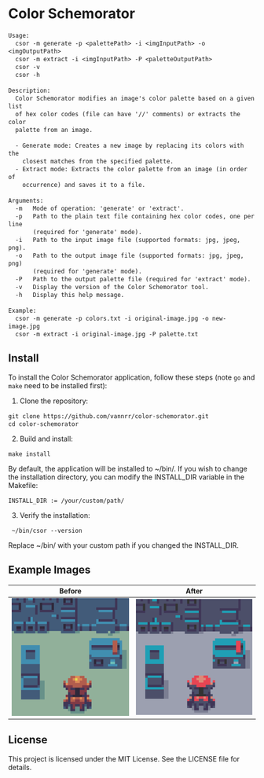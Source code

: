 # Color Schemorator

```
Usage:
  csor -m generate -p <palettePath> -i <imgInputPath> -o <imgOutputPath>
  csor -m extract -i <imgInputPath> -P <paletteOutputPath>
  csor -v
  csor -h

Description:
  Color Schemorator modifies an image's color palette based on a given list
  of hex color codes (file can have '//' comments) or extracts the color
  palette from an image.

  - Generate mode: Creates a new image by replacing its colors with the
    closest matches from the specified palette.
  - Extract mode: Extracts the color palette from an image (in order of
    occurrence) and saves it to a file.

Arguments:
  -m   Mode of operation: 'generate' or 'extract'.
  -p   Path to the plain text file containing hex color codes, one per line
       (required for 'generate' mode).
  -i   Path to the input image file (supported formats: jpg, jpeg, png).
  -o   Path to the output image file (supported formats: jpg, jpeg, png)
       (required for 'generate' mode).
  -P   Path to the output palette file (required for 'extract' mode).
  -v   Display the version of the Color Schemorator tool.
  -h   Display this help message.

Example:
  csor -m generate -p colors.txt -i original-image.jpg -o new-image.jpg
  csor -m extract -i original-image.jpg -P palette.txt
```

## Install

To install the Color Schemorator application,
follow these steps (note `go` and `make` need to be installed first):

1) Clone the repository:
```
git clone https://github.com/vannrr/color-schemorator.git
cd color-schemorator
```

2) Build and install:
```
make install
```
By default, the application will be installed to ~/bin/.
If you wish to change the installation directory,
you can modify the INSTALL_DIR variable in the Makefile:
```
INSTALL_DIR := /your/custom/path/
```
3) Verify the installation:
```
 ~/bin/csor --version
```
Replace ~/bin/ with your custom path if you changed the INSTALL_DIR.

## Example Images

| Before | After |
|--------|-------|
| <img src="/image-handling/test-img-input.png?raw=true" width="300"/> | <img src="/image-handling/test-img-output-expect.png?raw=true" width="300"/> |

## License

This project is licensed under the MIT License. See the LICENSE file for details.
